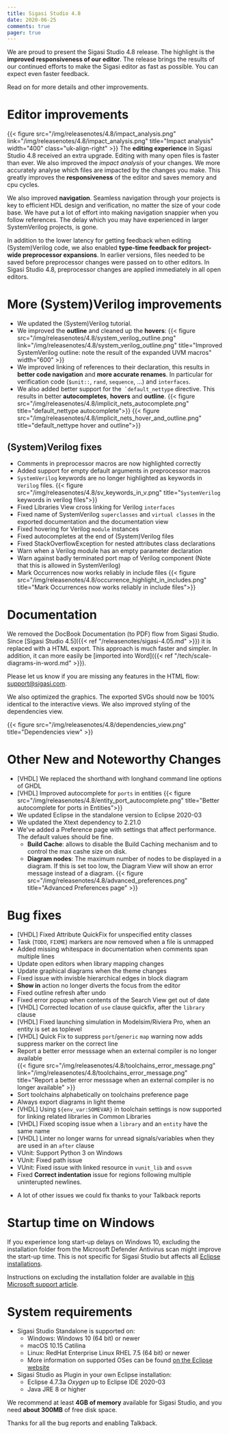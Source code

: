 ```yaml
---
title: Sigasi Studio 4.8
date: 2020-06-25
comments: true
pager: true
---
```

We are proud to present the Sigasi Studio 4.8 release. The highlight is the **improved responsiveness of our editor**. 
The release brings the results of our continued efforts to make the Sigasi editor as fast as possible. You can expect even faster feedback.

Read on for more details and other improvements.

# Editor improvements 

{{< figure src="/img/releasenotes/4.8/impact_analysis.png" link="/img/releasenotes/4.8/impact_analysis.png" title="Impact analysis" width="400" class="uk-align-right" >}}
The **editing experience** in Sigasi Studio 4.8 received an extra upgrade. Editing with many open files is faster than ever. We also improved the *impact analysis* of your changes. We more accurately analyse which files are impacted by the changes you make. This greatly improves the **responsiveness** of the editor and saves memory and cpu cycles.

We also improved **navigation**. Seamless navigation through your projects is key to efficient HDL design and verification, no matter the size of your code base. We have put a lot of effort into making navigation snappier when you follow references. The delay which you may have experienced in larger SystemVerilog projects, is gone.

In addition to the lower latency for getting feedback when editing (System)Verilog code, we also enabled **type-time feedback for project-wide preprocessor expansions**. In earlier versions, files needed to be saved before preprocessor changes were passed on to other editors. In Sigasi Studio 4.8, preprocessor changes are applied immediately in all open editors.

# More (System)Verilog improvements

* We updated the (System)Verilog tutorial.
* We improved the **outline** and cleaned up the **hovers**:
{{< figure src="/img/releasenotes/4.8/system_verilog_outline.png" link="/img/releasenotes/4.8/system_verilog_outline.png" title="Improved SystemVerilog outline: note the result of the expanded UVM macros" width="600" >}}
* We improved linking of references to their declaration, this results in **better code navigation** and **more accurate renames**. In particular for verification code (`$unit::`, `rand`, `sequence`, ...) and `interfaces`. 
* We also added better support for the`` `default_nettype`` directive. This results in better **autocompletes**, **hovers** and **outline**.
{{< figure src="/img/releasenotes/4.8/implicit_nets_autocomplete.png" title="default_nettype autocomplete">}} 
{{< figure src="/img/releasenotes/4.8/implicit_nets_hover_and_outline.png" title="default_nettype hover and outline">}}

## (System)Verilog fixes

* Comments in preprocessor macros are now highlighted correctly
* Added support for empty default arguments in preprocessor macros
* `SystemVerilog` keywords are no longer highlighted as keywords in `Verilog` files.
{{< figure src="/img/releasenotes/4.8/sv_keywords_in_v.png" title="`SystemVerilog` keywords in verilog files">}}
* Fixed Libraries View cross linking for Verilog `interfaces`
* Fixed name of SystemVerilog `superclasses` and `virtual classes` in the exported documentation and the documentation view
* Fixed hovering for Verilog `module` instances
* Fixed autocompletes at the end of (System)Verilog files
* Fixed StackOverflowException for nested attributes class declarations
* Warn when a Verilog module has an empty parameter declaration 
* Warn against badly terminated port map of Verilog component (Note that this is allowed in SystemVerilog)
* Mark Occurrences now works reliably in include files
{{< figure src="/img/releasenotes/4.8/occurrence_highlight_in_includes.png" title="Mark Occurrences now works reliably in include files">}}

# Documentation

We removed the DocBook Documentation (to PDF) flow from Sigasi Studio. Since [Sigasi Studio 4.5]({{< ref "/releasenotes/sigasi-4.05.md" >}}) it is replaced with a HTML export. This approach is much faster and simpler. In addition, it can more easily be [imported into Word]({{< ref "/tech/scale-diagrams-in-word.md" >}}).

Please let us know if you are missing any features in the HTML flow: <support@sigasi.com>.

We also optimized the graphics. The exported SVGs should now be 100% identical to the interactive views.
We also improved styling of the dependencies view.

{{< figure src="/img/releasenotes/4.8/dependencies_view.png" title="Dependencies view" >}}

# Other New and Noteworthy Changes

* \[VHDL] We replaced the shorthand with longhand command line options of GHDL
* \[VHDL] Improved autocomplete for `ports` in entities
{{< figure src="/img/releasenotes/4.8/entity_port_autocomplete.png" title="Better autocomplete for ports in Entities">}}
* We updated Eclipse in the standalone version to Eclipse 2020-03
* We updated the Xtext dependency to 2.21.0
* We've added a Preference page with settings that affect performance. The default values should be fine.
  * **Build Cache**: allows to disable the Build Caching mechanism and to control the max cashe size on disk.
  * **Diagram nodes**: The maximum number of nodes to be displayed in a diagram. If this is set too low, the Diagram View will show an error message instead of a diagram.
{{< figure src="/img/releasenotes/4.8/advanced_preferences.png" title="Advanced Preferences page" >}}

# Bug fixes

* \[VHDL] Fixed Attribute QuickFix for unspecified entity classes
* Task (`TODO`, `FIXME`) markers are now removed when a file is unmapped
* Added missing whitespace in documentation when comments span multiple lines
* Update open editors when library mapping changes
* Update graphical diagrams when the theme changes
* Fixed issue with invisble hierarchical edges in block diagram
* **Show in** action no longer diverts the focus from the editor
* Fixed outline refresh after undo
* Fixed error popup when contents of the Search View get out of date
* \[VHDL] Corrected location of `use` clause quickfix, after the `library` clause
* \[VHDL] Fixed launching simulation in Modelsim/Riviera Pro, when an entity is set as toplevel
* \[VHDL] Quick Fix to suppress `port`/`generic` `map` warning now adds suppress marker on the correct line
* Report a better error messsage when an external compiler is no longer available  
{{< figure src="/img/releasenotes/4.8/toolchains_error_message.png" link="/img/releasenotes/4.8/toolchains_error_message.png" title="Report a better error messsage when an external compiler is no longer available" >}}
* Sort toolchains alphabetically on toolchains preference page
* Always export diagrams in light theme
* \[VHDL] Using `${env_var:SOMEVAR}` in toolchain settings is now supported for linking related libraries in Common Libraries
* \[VHDL] Fixed scoping issue when a `library` and an `entity` have the same name
* \[VHDL] Linter no longer warns for unread signals/variables when they are used in an `after` clause
* VUnit: Support Python 3 on Windows
* VUnit: Fixed path issue
* VUnit: Fixed issue with linked resource in `vunit_lib` and `osvvm`
* Fixed **Correct indentation** issue for regions following multiple uninterupted newlines.

+ A lot of other issues we could fix thanks to your Talkback reports

# Startup time on Windows

If you experience long start-up delays on Windows 10, excluding the installation folder from the Microsoft Defender Antivirus scan might improve the start-up time.
This is not specific for Sigasi Studio but affects all [Eclipse installations](https://bugs.eclipse.org/bugs/show_bug.cgi?id=548443).

Instructions on excluding the installation folder are available in [this Microsoft support article](https://support.microsoft.com/en-us/help/4028485/windows-10-add-an-exclusion-to-windows-security).

# System requirements

* Sigasi Studio Standalone is supported on:
    * Windows: Windows 10 (64 bit) or newer
    * macOS 10.15 Catilina
    * Linux: RedHat Enterprise Linux RHEL 7.5 (64 bit) or newer
    * More information on supported OSes can be found [on the Eclipse website](https://www.eclipse.org/projects/project-plan.php?planurl=http://www.eclipse.org/eclipse/development/plans/eclipse_project_plan_4_10.xml#target_environments)
* Sigasi Studio as Plugin in your own Eclipse installation:
    * Eclipse 4.7.3a *Oxygen* up to Eclipse IDE 2020-03
    * Java JRE 8 or higher

We recommend at least **4GB of memory** available for Sigasi Studio,
and you need **about 300MB** of free disk space.

Thanks for all the bug reports and enabling Talkback.
